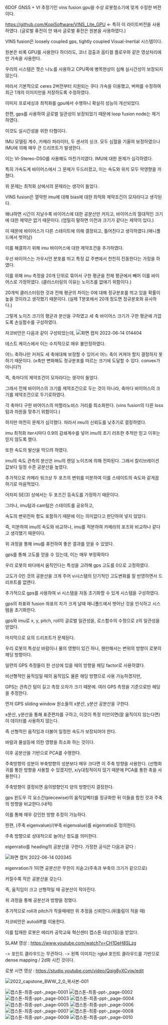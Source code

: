 6DOF GNSS + VI 추정기인 vins fusion gpu을 수상 로봇청소기에 맞게 수정한 버전이다.

https://github.com/KopiSoftware/VINS_Lite_GPU <- 특히 이 라이트버전을 사용하였다.
(글로벌 퓨전이 안 돼서 글로벌 퓨전은 원본을 사용하였다.)

VINS fusion은 loosely coupled gps, tightly coupled Visual-Inertial 시스템이다.

원본은 비록 GPU를 사용한다 하더라도, 코너 검출과 옵티컬 플로우와 같은 영상처리에만 가속을 사용한다.

우리의 시스템은 젯슨 나노를 사용하고 CPU쪽에 병목현상이 심해 실시간성이 보장되지 않는다.

따라서 기본적으로 ceres 2버전부터 지원되는 쿠다 가속을 이용했고, 버퍼를 수정하여 최근 1개의 이미지만을 저장하도록 수정하였다.

이미지 프로세싱과 최적화를 gpu에서 수행하니 확실히 성능이 개선되었다.

한편, gps를 사용하여 글로벌 일관성이 보장되었기 때문에 loop fusion node는 제거하였다.

이것도 실시간성을 위한 타협이다.

IMU 모델링 계수, 카메라 파라미터, 두 센서의 싱크. 모두 심혈을 기울여 보정하였으나 IMU에 의해 매우 큰 드리프트가 발생한다.

이는 VI-Stereo-DSO를 사용해도 마찬가지였다. IMU에 대한 문제가 심각하였다.

특히 가속도계 바이어스에서 그 문제가 두드러졌고, 이는 속도와 위치 모두 악영향을 끼쳤다.

위 문제는 최적화 상에서의 문제라는 생각이 들었다.

VINS fusion은 열악한 imu에 대해 bias에 대한 최적화 제약조건이 모자라다고 생각된다. 

왜냐하면 시간이 지날수록 바이어스에 대한 공분산만 커지고, 바이어스의 절대적인 크기에 대한 제약은 없기 때문이다.
(엄밀히 말하면 이전과 크기가 같다는 제약이 있다.)

이 때문에 바이어스가 다른 스테이트에 의해 결정되고, 틀어진다고 생각하였다.(매니폴드에서 벗어남)

이를 해결하기 위해 imu 바이어스에 대한 제약조건을 추가하였다.

우선 바이어스는 가우시안 분포를 띄고 특정 값 주변에서 천천히 진동한다는 가정을 하였다.

이를 위해 imu 측정을 20개 단위로 묶어서 구한 평균을 전체 평균에서 빼어 이를 바이어스로 가정하였다.
(클러스터링의 이유는 노이즈를 없애기 위함이다.)

20개씩 클러스터링한 것과 전체 평균의 차이는 0에 대해 정규분포를 띄고 있을 확률이 높을 것이라고 생각했기 때문이다.
(실제 T분포에서 20개 정도면 정규분포와 유사하다.)

그렇게 노이즈 크기의 평균과 분산을 구하였고 세 축 바이어스 크기가 구한 평균에 가깝도록 손실함수를 구성하였다.

자코비안은 다음과 같이 구성되었는데,
![화면 캡처 2022-06-14 014404](https://user-images.githubusercontent.com/72921481/173403588-18c2b65f-04c0-45d7-b211-df186b98af93.jpg)

테스트 케이스에서 이는 수치적으로 매우 불안정하였다.

어느 축하나만 커져도 세 축에대해 보정할 수 있어서 어느 축이 커져야 할지 결정하지 못하기 때문이다.
(x축만 변화해도 정규분포를 따르는 크기에 도달할 수 있다. convex가 아니다?)

즉, 축마다의 제약조건이 모자라다는 생각이 들었다.

그래서 전체 바이어스의 크기를 제약조건으로 두는 것이 아니라, 축마다 바이어스의 크기를 제약조건으로 두기로하였다.

각 축마다 구한 바어이스의 마할라노비스 거리를 최소화한다.
(vins fusion의 다른 loss 텀과 차원을 맞추기 위함이다.)

하지만 여전히 문제가 심각했다. 따라서 imu의 신뢰도를 낮추기로 결정하였다.

imu 최적화 iter시마다 0.9의 감쇄계수를 넣어 imu의 초기 러프한 추적만 믿고 이후는 믿지 않도록 했다.

또한 속도의 발산을 막으려 하였다.

imu의 속도 관측의 분산은 imu의 랜덤 노이즈에 의해 전파된다. 그래서 칼리브레이션 값보다 일정 수준 공분산을 높였다.

추가적으로 카메라 워크상 두 포즈의 변위를 미분하여 이를 스테이트의 속도와 같게끔 하기로 마음먹었다.

어차피 SE(3) 상에서는 두 포즈간 등속도를 가정하기 때문이다.

그러나, imu텀과 cam텀은 스테이트를 공유하고,

속도의 변위전파 항도 포함하기 때문에 이는 의미없다고 판단하여 넣지 않았다.

즉, 미분하여 imu의 속도와 비교하나, imu를 적분하여 카메라의 포즈와 비교하나 같다고 생각했기 때문이다.

위 과정을 통해 imu를 퓨전하여 좋은 결과를 얻을 수 있었다.

gps를 통해 고도를 얻을 수 있는데, 이는 매우 부정확하다

우리 로봇의 바다에서 움직인다는 특성을 고려해 gps 고도를 0으로 고정하였다.

고도가 0인 것의 공분산을 크게 주어 vi시스템의 단기적인 고도변화를 잘 반영하면서 드리프트를 없앤다.

추가적으로 gps를 사용하여 vi 시스템을 자동 초기화할 수 있게 시스템을 구성하였다.

gps의 좌표와 fusion 좌표의 차가 크게 날때 매니폴드에서 벗어난 것을 인식하고 시스템을 초기화한다.

gps와 imu로 x, y, pitch, roll의 글로벌 일관성을, 로스함수의 수정으로 z의 일관성을 얻었다.

마지막으로 요의 드리프트가 문제된다.

우리 로봇의 특성상 바람이나 물의 영향이 있긴 하나, 웬만해서는 변위의 방향이 로봇의 헤딩 방향이다.

일련의 GPS 측정들이 한 선상에 있을 때의 방향을 헤딩 factor로 사용하였다.

비선형적인 움직임일 때의 움직임도 물론 헤딩 방향으로 사용 가능하겠지만,

GPS는 관측간 텀이 길고 측정 오차가 크기 때문에. 여러 GPS 측정을 기준으로만 헤딩을 추정한다.

먼저 GPS sliding window 원소들의 x분산, y분산 공분산을 구한다.

x분산, y분산을 통해 표준편차를 구하고, 이것이 특정 미만이면(잘 움직이지 않는다면) 이 데이터를 사용하지 않는다.

즉 선형적인 움직임과 더불어 일정한 속도가 보장되어야 한다.

바람과 물살등에 의한 영향을 최소화 하는 것이다.

이후 공분산을 기반으로 PCA를 수행한다.

주축방향의 성분이 부축방향의 성분보다 매우 크다면 이 주축 방향을 사용한다.
(선형회귀를 통한 방향을 사용할 수 있겠지만, x/y대칭적이지 않기 때문에 PCA를 통한 축을 사용한다.)

주축방향이 결정되면 음의뱡향인지 양의 방향인지 결정한다.

gps 윈도우 각 요소간(piecewise)의 움직임벡터를 정규화한 뒤 이들을 합친 것과 주축의 방향을 비교한다.(내적)

이를 통해 매우 강인한 방향 추정이 가능하다.

한편, (주축 eigenvalue)/(부축 eigenvalue)를 eigenratio로 정의한다.

주축 방향으로 상대적으로 늘어난 정도를 의미한다.

eigenratio를 heading의 공분산을 구한다. 가정한 공식은 다음과 같다 :

![화면 캡처 2022-06-14 020345](https://user-images.githubusercontent.com/72921481/173406892-0c0c9bba-4565-41b4-ac30-d41821660bdd.jpg)

eigenration가 1이면 공분산은 무한이 치솓고(주축과 부축의 크기가 같으므로)

커질수록 작은 공분산을 갖는다.

즉, 움직임이 크고 선형적일 때 공분산이 작아진다.

위 과정을 통해 공분산과 방향을 정했다.

추가적으로 roll과 pitch가 작을때에만 위 추정을 신뢰한다.(뒤틀림이 적을 때)

자코비안은 autodiff를 이용한다.

이를 탑재한 로봇은 에리카 공학교육 혁신센터 캡스톤 대상(1등)을 받았다.

SLAM 영상 : https://www.youtube.com/watch?v=CH1DeH8SLzg

-> 포인트 클라우드는 무관하다.
-> 왼쪽 이미지는 rgbd 포인트 클라우드를 기반으로 dense mapping / 2d화 시킨 것이다.

로봇 시연 영상 : https://studio.youtube.com/video/Qqig8yXCvjw/edit

![2022_capstone_BWW_2_0_복사본-001](https://user-images.githubusercontent.com/72921481/173407500-e30a7176-7d6f-45de-893b-14dd2e777d9e.png)

![캡스톤-최종-ppt-_page-0001](https://user-images.githubusercontent.com/72921481/173407728-d1754e88-034b-4e4e-bf9a-007004806603.jpg)
![캡스톤-최종-ppt-_page-0002](https://user-images.githubusercontent.com/72921481/173407738-4ff92026-cf65-4440-a846-8e588ee1de9f.jpg)
![캡스톤-최종-ppt-_page-0003](https://user-images.githubusercontent.com/72921481/173407739-12d6db74-ee7f-4366-9bff-51f14a0bca73.jpg)
![캡스톤-최종-ppt-_page-0004](https://user-images.githubusercontent.com/72921481/173407742-3ace72c9-1d06-43af-8ef6-bd5b5e0aeee9.jpg)
![캡스톤-최종-ppt-_page-0005](https://user-images.githubusercontent.com/72921481/173407744-85108984-7d93-4752-9ca4-8d04842628a1.jpg)
![캡스톤-최종-ppt-_page-0006](https://user-images.githubusercontent.com/72921481/173407748-52ad4a46-3ffb-430d-93a4-9a133ec0e867.jpg)
![캡스톤-최종-ppt-_page-0007](https://user-images.githubusercontent.com/72921481/173407750-05c13727-a0c0-432e-8e68-193b9ffac506.jpg)
![캡스톤-최종-ppt-_page-0008](https://user-images.githubusercontent.com/72921481/173407756-85d2075c-06e0-4d98-9d64-617167da3e6c.jpg)
![캡스톤-최종-ppt-_page-0009](https://user-images.githubusercontent.com/72921481/173407758-291c3a33-d720-4184-b97d-56ee52a46103.jpg)
![캡스톤-최종-ppt-_page-0010](https://user-images.githubusercontent.com/72921481/173407762-736622e1-ac05-46c4-baa9-f67e02202418.jpg)





